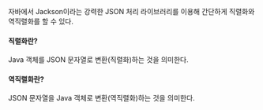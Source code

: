 자바에서 Jackson이라는 강력한 JSON 처리 라이브러리를 이용해 간단하게 직렬화와 역직렬화를 할 수 있다.

#### 직렬화란?
Java 객체를 JSON 문자열로 변환(직렬화)하는 것을 의미한다.

#### 역직렬화란?
JSON 문자열을 Java 객체로 변환(역직렬화)하는 것을 의미한다.

